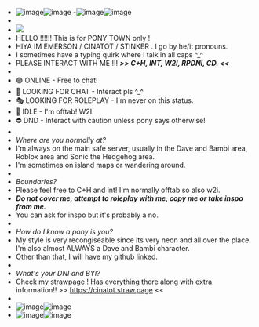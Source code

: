 - ![image](https://github.com/user-attachments/assets/930f6d71-b0f5-42fe-ad96-ef8dd01dd805)![image](https://github.com/user-attachments/assets/930f6d71-b0f5-42fe-ad96-ef8dd01dd805)
-![image](https://github.com/user-attachments/assets/d269c6ee-4b38-48a3-8178-8e14ac086622)![image](https://github.com/user-attachments/assets/f80462ae-3bc7-42d7-aeef-52821cb8c186)
-
- ![](https://komarev.com/ghpvc/?username=CinaTot)
- HELLO !!!!!! This is for PONY TOWN only !
- HIYA IM EMERSON / CINATOT / STINKER . I go by he/it pronouns.
- I sometimes have a typing quirk where i talk in all caps ^_^
- PLEASE INTERACT WITH ME !!! ***>> C+H, INT, W2I, RPDNI, CD. <<***
- 
- 🟢 ONLINE - Free to chat!
- 💬 LOOKING FOR CHAT - Interact pls ^_^
- 🎭 LOOKING FOR ROLEPLAY - I'm never on this status.
- 🌙 IDLE - I'm offtab! W2I.
- ⛔ DND - Interact with caution unless pony says otherwise!
- 
- *Where are you normally at?*
- I'm always on the main safe server, usually in the Dave and Bambi area, Roblox area and Sonic the Hedgehog area.
- I'm sometimes on island maps or wandering around.
-
- *Boundaries?*
- Please feel free to C+H and int! I'm normally offtab so also w2i.
- ***Do not cover me, attempt to roleplay with me, copy me or take inspo from me.***
- You can ask for inspo but it's probably a no.
-
- *How do I know a pony is you?*
- My style is very recongiseable since its very neon and all over the place. I'm also almost ALWAYS a Dave and Bambi character.
- Other than that, I will have my github linked.
-
- *What's your DNI and BYI?*
- Check my strawpage ! Has everything there along with extra information!! >> https://cinatot.straw.page <<
-
- ![image](https://github.com/user-attachments/assets/702ba766-8618-4426-a3f5-12577197dde7)![image](https://github.com/user-attachments/assets/28f438d3-4273-40d2-b9af-fa98d3d64d95)
- ![image](https://github.com/user-attachments/assets/930f6d71-b0f5-42fe-ad96-ef8dd01dd805)![image](https://github.com/user-attachments/assets/930f6d71-b0f5-42fe-ad96-ef8dd01dd805)
